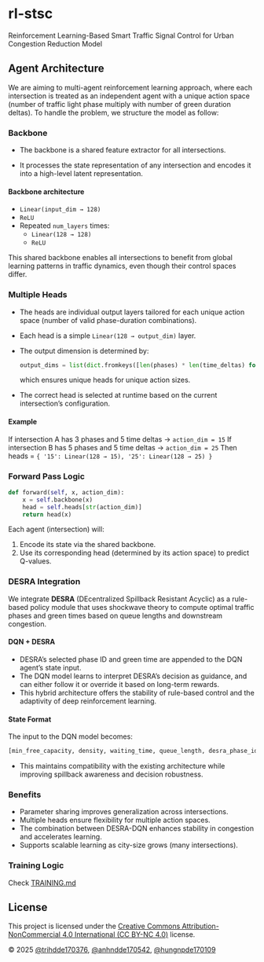 # rl-stsc
Reinforcement Learning-Based Smart Traffic Signal Control for Urban Congestion Reduction Model

## Agent Architecture

We are aiming to multi-agent reinforcement learning approach, where each intersection is treated as an independent agent with a unique action space (number of traffic light phase multiply with number of green duration deltas). To handle the problem, we structure the model as follow:

### Backbone

- The backbone is a shared feature extractor for all intersections.

- It processes the state representation of any intersection and encodes it into a high-level latent representation.

#### Backbone architecture

- `Linear(input_dim → 128)`
- `ReLU`
- Repeated `num_layers` times:
  - `Linear(128 → 128)`
  - `ReLU`

This shared backbone enables all intersections to benefit from global learning patterns in traffic dynamics, even though their control spaces differ.

### Multiple Heads

- The heads are individual output layers tailored for each unique action space (number of valid phase-duration combinations).
- Each head is a simple `Linear(128 → output_dim)` layer.
- The output dimension is determined by:
    ```python
    output_dims = list(dict.fromkeys([len(phases) * len(time_deltas) for intersection in scenario]))
    ```

    which ensures unique heads for unique action sizes.
- The correct head is selected at runtime based on the current intersection’s configuration.

#### Example

If intersection A has 3 phases and 5 time deltas → `action_dim = 15`
If intersection B has 5 phases and 5 time deltas → `action_dim = 25`
Then heads = `{ '15': Linear(128 → 15), '25': Linear(128 → 25) }`

### Forward Pass Logic

```python
def forward(self, x, action_dim):
    x = self.backbone(x)
    head = self.heads[str(action_dim)]
    return head(x)
```

Each agent (intersection) will:
1. Encode its state via the shared backbone.
2. Use its corresponding head (determined by its action space) to predict Q-values.

### DESRA Integration

We integrate **DESRA** (DEcentralized Spillback Resistant Acyclic) as a rule-based policy module that uses shockwave theory to compute optimal traffic phases and green times based on queue lengths and downstream congestion.

#### DQN + DESRA
- DESRA’s selected phase ID and green time are appended to the DQN agent’s state input.
- The DQN model learns to interpret DESRA’s decision as guidance, and can either follow it or override it based on long-term rewards.
- This hybrid architecture offers the stability of rule-based control and the adaptivity of deep reinforcement learning.

#### State Format
The input to the DQN model becomes:
``` python
[min_free_capacity, density, waiting_time, queue_length, desra_phase_id, desra_green_time]

```

- This maintains compatibility with the existing architecture while improving spillback awareness and decision robustness.

### Benefits

- Parameter sharing improves generalization across intersections.
- Multiple heads ensure flexibility for multiple action spaces.
- The combination between DESRA-DQN enhances stability in congestion and accelerates learning.
- Supports scalable learning as city-size grows (many intersections).

### Training Logic
Check [TRAINING.md](TRAINING.md)

## License

This project is licensed under the [Creative Commons Attribution-NonCommercial 4.0 International (CC BY-NC 4.0)](https://creativecommons.org/licenses/by-nc/4.0/) license.

© 2025 [@trihdde170376](https://github.com/ductridev), [@anhndde170542](https://github.com/Anhsturdy), [@hungnpde170109](https://github.com/NekoTom12343)
